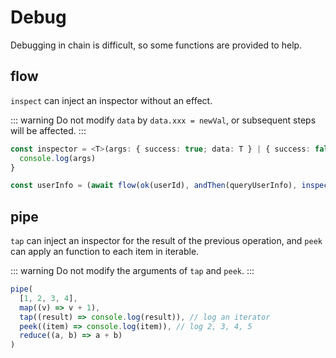 # Debug

Debugging in chain is difficult, so some functions are provided to help.

## flow

`inspect` can inject an inspector without an effect.

::: warning
Do not modify `data` by `data.xxx = newVal`, or subsequent steps will be affected.
:::

```typescript
const inspector = <T>(args: { success: true; data: T } | { success: false; err: string }) => {
  console.log(args)
}

const userInfo = (await flow(ok(userId), andThen(queryUserInfo), inspect(inspector), errThen(notify))).unwrap()
```

## pipe

`tap` can inject an inspector for the result of the previous operation, and `peek` can apply an function to each item in iterable.

::: warning
Do not modify the arguments of `tap` and `peek`.
:::

```typescript
pipe(
  [1, 2, 3, 4],
  map((v) => v + 1),
  tap((result) => console.log(result)), // log an iterator
  peek((item) => console.log(item)), // log 2, 3, 4, 5
  reduce((a, b) => a + b)
)
```
